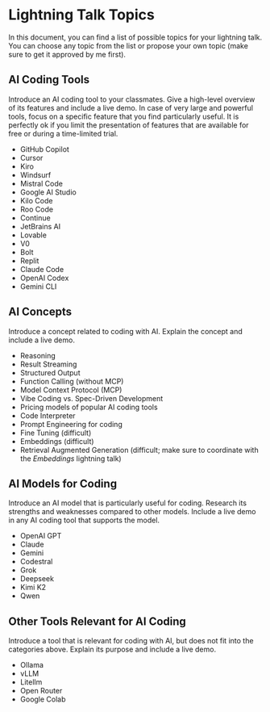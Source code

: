 # Lightning Talk Topics

In this document, you can find a list of possible topics for your lightning talk. You can choose any topic from the list or propose your own topic (make sure to get it approved by me first).

## AI Coding Tools

Introduce an AI coding tool to your classmates. Give a high-level overview of its features and include a live demo. In case of very large and powerful tools, focus on a specific feature that you find particularly useful. It is perfectly ok if you limit the presentation of features that are available for free or during a time-limited trial.

* GitHub Copilot
* Cursor
* Kiro
* Windsurf
* Mistral Code
* Google AI Studio
* Kilo Code
* Roo Code
* Continue
* JetBrains AI
* Lovable
* V0
* Bolt
* Replit
* Claude Code
* OpenAI Codex
* Gemini CLI

## AI Concepts

Introduce a concept related to coding with AI. Explain the concept and include a live demo.

* Reasoning
* Result Streaming
* Structured Output
* Function Calling (without MCP)
* Model Context Protocol (MCP)
* Vibe Coding vs. Spec-Driven Development
* Pricing models of popular AI coding tools
* Code Interpreter
* Prompt Engineering for coding
* Fine Tuning (difficult)
* Embeddings (difficult)
* Retrieval Augmented Generation (difficult; make sure to coordinate with the _Embeddings_ lightning talk)

## AI Models for Coding

Introduce an AI model that is particularly useful for coding. Research its strengths and weaknesses compared to other models. Include a live demo in any AI coding tool that supports the model.

* OpenAI GPT
* Claude
* Gemini
* Codestral
* Grok
* Deepseek
* Kimi K2
* Qwen

## Other Tools Relevant for AI Coding

Introduce a tool that is relevant for coding with AI, but does not fit into the categories above. Explain its purpose and include a live demo.

* Ollama
* vLLM
* Litellm
* Open Router
* Google Colab
